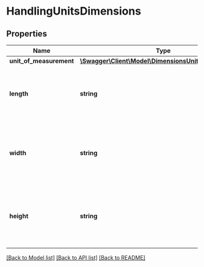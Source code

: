 # HandlingUnitsDimensions

## Properties
Name | Type | Description | Notes
------------ | ------------- | ------------- | -------------
**unit_of_measurement** | [**\Swagger\Client\Model\DimensionsUnitOfMeasurement**](DimensionsUnitOfMeasurement.md) |  | 
**length** | **string** | The length of the line item used to determine density rate rating. | 
**width** | **string** | The width of the line item used to determine the density based rating. | 
**height** | **string** | The height of the line item used to determine density based rating. | 

[[Back to Model list]](../../README.md#documentation-for-models) [[Back to API list]](../../README.md#documentation-for-api-endpoints) [[Back to README]](../../README.md)

